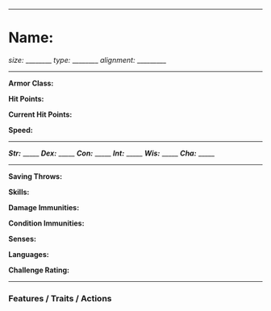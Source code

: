 ___

# Name:
*size:* ________ *type:* ________ *alignment:* _________ 

___

**Armor Class:**

**Hit Points:**

**Current Hit Points:**

**Speed:**

___

**_Str:_** _____ **_Dex:_** _____ **_Con:_** _____ **_Int:_** _____ **_Wis:_** _____ **_Cha:_** _____
___

**Saving Throws:**

**Skills:**

**Damage Immunities:**

**Condition Immunities:**
 
**Senses:**

**Languages:**

**Challenge Rating:**
___
### Features / Traits / Actions

